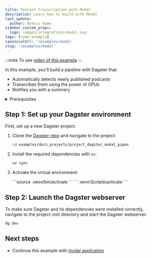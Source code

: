 ```yaml
---
title: Podcast transcription with Modal
description: Learn how to build with Modal
last_update:
  author: Dennis Hume
sidebar_custom_props:
  logo: images/integrations/modal.svg
tags: [code-example]
canonicalUrl: '/examples/modal'
slug: '/examples/modal'
---
```


:::note
To see [video of this example](https://www.youtube.com/watch?v=z_4KBYsyjks&t=50s)
:::

In this example, you'll build a pipeline with Dagster that:

- Automatically detects newly published podcasts
- Transcribes them using the power of GPUs
- Notifies you with a summary

<details>
  <summary>Prerequisites</summary>

To follow the steps in this guide, you'll need:

- Basic Python knowledge
- Python 3.9+ installed on your system. For more information, see the [Installation guide](/getting-started/installation).

</details>

## Step 1: Set up your Dagster environment

First, set up a new Dagster project.

1. Clone the [Dagster repo](https://github.com/dagster-io/dagster) and navigate to the project:

   ```bash
   cd examples/docs_projects/project_dagster_modal_pipes
   ```

2. Install the required dependencies with `uv`:

   ```bash
   uv sync
   ```

3. Activate the virtual environment:

   <Tabs>
     <TabItem value="macos" label="MacOS">
       ```source .venv/bin/activate ```
     </TabItem>
     <TabItem value="windows" label="Windows">
       ```.venv\Scripts\activate ```
     </TabItem>
   </Tabs>

## Step 2: Launch the Dagster webserver

To make sure Dagster and its dependencies were installed correctly, navigate to the project root directory and start the Dagster webserver:

```bash
dg dev
```

## Next steps

- Continue this example with [modal application](/examples/modal/modal-application)
